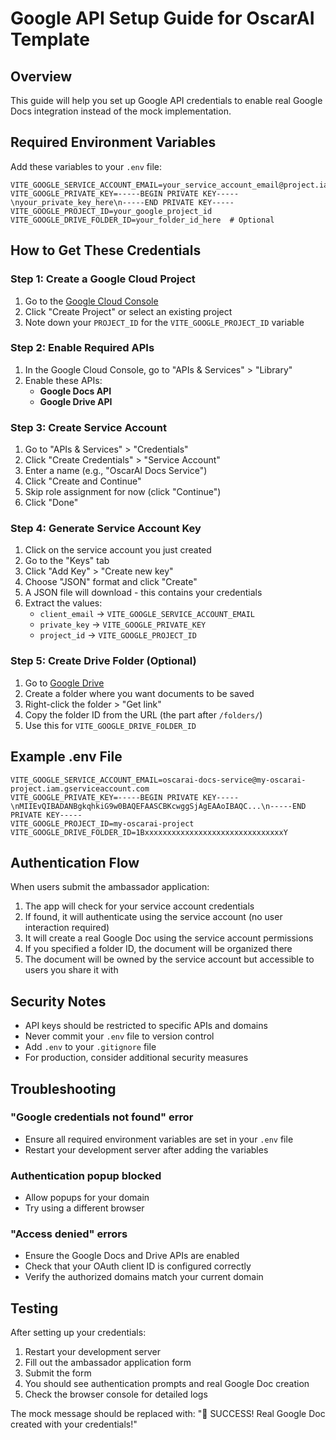 # Google API Setup Guide for OscarAI Template

## Overview
This guide will help you set up Google API credentials to enable real Google Docs integration instead of the mock implementation.

## Required Environment Variables

Add these variables to your `.env` file:

```env
VITE_GOOGLE_SERVICE_ACCOUNT_EMAIL=your_service_account_email@project.iam.gserviceaccount.com
VITE_GOOGLE_PRIVATE_KEY=-----BEGIN PRIVATE KEY-----\nyour_private_key_here\n-----END PRIVATE KEY-----
VITE_GOOGLE_PROJECT_ID=your_google_project_id
VITE_GOOGLE_DRIVE_FOLDER_ID=your_folder_id_here  # Optional
```

## How to Get These Credentials

### Step 1: Create a Google Cloud Project

1. Go to the [Google Cloud Console](https://console.cloud.google.com/)
2. Click "Create Project" or select an existing project
3. Note down your `PROJECT_ID` for the `VITE_GOOGLE_PROJECT_ID` variable

### Step 2: Enable Required APIs

1. In the Google Cloud Console, go to "APIs & Services" > "Library"
2. Enable these APIs:
   - **Google Docs API**
   - **Google Drive API**

### Step 3: Create Service Account

1. Go to "APIs & Services" > "Credentials"
2. Click "Create Credentials" > "Service Account"
3. Enter a name (e.g., "OscarAI Docs Service")
4. Click "Create and Continue"
5. Skip role assignment for now (click "Continue")
6. Click "Done"

### Step 4: Generate Service Account Key

1. Click on the service account you just created
2. Go to the "Keys" tab
3. Click "Add Key" > "Create new key"
4. Choose "JSON" format and click "Create"
5. A JSON file will download - this contains your credentials
6. Extract the values:
   - `client_email` → `VITE_GOOGLE_SERVICE_ACCOUNT_EMAIL`
   - `private_key` → `VITE_GOOGLE_PRIVATE_KEY`
   - `project_id` → `VITE_GOOGLE_PROJECT_ID`

### Step 5: Create Drive Folder (Optional)

1. Go to [Google Drive](https://drive.google.com)
2. Create a folder where you want documents to be saved
3. Right-click the folder > "Get link"
4. Copy the folder ID from the URL (the part after `/folders/`)
5. Use this for `VITE_GOOGLE_DRIVE_FOLDER_ID`

## Example .env File

```env
VITE_GOOGLE_SERVICE_ACCOUNT_EMAIL=oscarai-docs-service@my-oscarai-project.iam.gserviceaccount.com
VITE_GOOGLE_PRIVATE_KEY=-----BEGIN PRIVATE KEY-----\nMIIEvQIBADANBgkqhkiG9w0BAQEFAASCBKcwggSjAgEAAoIBAQC...\n-----END PRIVATE KEY-----
VITE_GOOGLE_PROJECT_ID=my-oscarai-project
VITE_GOOGLE_DRIVE_FOLDER_ID=1BxxxxxxxxxxxxxxxxxxxxxxxxxxxxxxxY
```

## Authentication Flow

When users submit the ambassador application:

1. The app will check for your service account credentials
2. If found, it will authenticate using the service account (no user interaction required)
3. It will create a real Google Doc using the service account permissions
4. If you specified a folder ID, the document will be organized there
5. The document will be owned by the service account but accessible to users you share it with

## Security Notes

- API keys should be restricted to specific APIs and domains
- Never commit your `.env` file to version control
- Add `.env` to your `.gitignore` file
- For production, consider additional security measures

## Troubleshooting

### "Google credentials not found" error
- Ensure all required environment variables are set in your `.env` file
- Restart your development server after adding the variables

### Authentication popup blocked
- Allow popups for your domain
- Try using a different browser

### "Access denied" errors
- Ensure the Google Docs and Drive APIs are enabled
- Check that your OAuth client ID is configured correctly
- Verify the authorized domains match your current domain

## Testing

After setting up your credentials:

1. Restart your development server
2. Fill out the ambassador application form
3. Submit the form
4. You should see authentication prompts and real Google Doc creation
5. Check the browser console for detailed logs

The mock message should be replaced with: "🎉 SUCCESS! Real Google Doc created with your credentials!" 